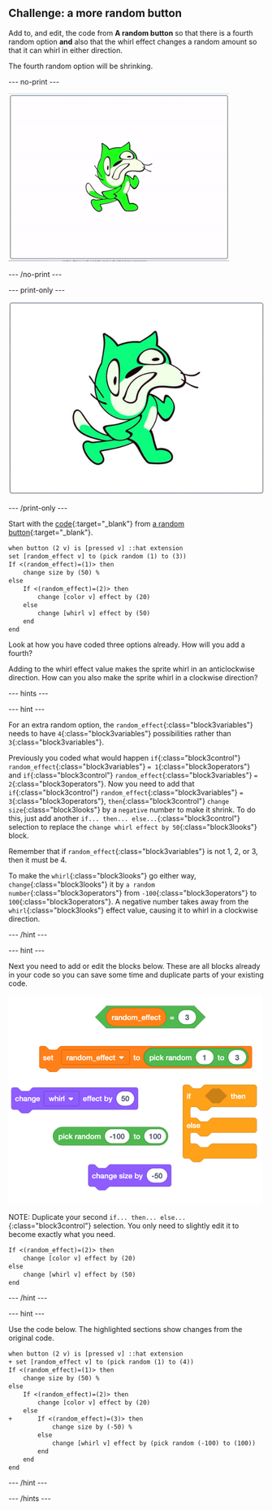 ## Challenge: a more random button

Add to, and edit, the code from **A random button** so that there is a fourth random option **and** also that the whirl effect changes a random amount so that it can whirl in either direction.

The fourth random option will be shrinking.

--- no-print ---

![Random effects](images/moreRandom_completedTask.gif)

--- /no-print ---

--- print-only ---

![Random effects](images/moreRandom_completedTask.png)

--- /print-only ---

Start with the [code](http://rpf.io/p/en/button-switch-scratch-pi-get){:target="_blank"} from [a random button](http://rpf.io/p/en/button-switch-scratch-pi-get){:target="_blank"}.

```blocks3
when button (2 v) is [pressed v] ::hat extension
set [random_effect v] to (pick random (1) to (3))
If <(random_effect)=(1)> then
    change size by (50) %
else
    If <(random_effect)=(2)> then
        change [color v] effect by (20)
    else
        change [whirl v] effect by (50)
    end
end
```

Look at how you have coded three options already. How will you add a fourth?

Adding to the whirl effect value makes the sprite whirl in an anticlockwise direction. How can you also make the sprite whirl in a clockwise direction?

--- hints ---

--- hint ---

For an extra random option, the `random_effect`{:class="block3variables"} needs to have `4`{:class="block3variables"} possibilities rather than `3`{:class="block3variables"}.

Previously you coded what would happen `if`{:class="block3control"} `random_effect`{:class="block3variables"} `= 1`{:class="block3operators"} and `if`{:class="block3control"} `random_effect`{:class="block3variables"} `= 2`{:class="block3operators"}. Now you need to add that `if`{:class="block3control"} `random_effect`{:class="block3variables"} `= 3`{:class="block3operators"}, `then`{:class="block3control"} `change size`{:class="block3looks"} by a `negative` number to make it shrink. To do this, just add another `if... then... else...`{:class="block3control"} selection to replace the `change whirl effect by 50`{:class="block3looks"} block.

Remember that if `random_effect`{:class="block3variables"} is not 1, 2, or 3, then it must be 4.

To make the `whirl`{:class="block3looks"} go either way, `change`{:class="block3looks"} it by `a random number`{:class="block3operators"} from `-100`{:class="block3operators"} to `100`{:class="block3operators"}. A negative number takes away from the `whirl`{:class="block3looks"} effect value, causing it to whirl in a clockwise direction.

--- /hint ---

--- hint ---

Next you need to add or edit the blocks below. These are all blocks already in your code so you can save some time and duplicate parts of your existing code.

![More random button challenge code parsons problem](images/moreRandom_Code_parsons.png)

NOTE: Duplicate your second `if... then... else...`{:class="block3control"} selection. You only need to slightly edit it to become exactly what you need.

```blocks3
If <(random_effect)=(2)> then
    change [color v] effect by (20)
else
    change [whirl v] effect by (50)
end
```

--- /hint ---

--- hint ---

Use the code below. The highlighted sections show changes from the original code.

```blocks3
when button (2 v) is [pressed v] ::hat extension
+ set [random_effect v] to (pick random (1) to (4))
If <(random_effect)=(1)> then
    change size by (50) %
else
    If <(random_effect)=(2)> then
        change [color v] effect by (20)
    else
+       If <(random_effect)=(3)> then
            change size by (-50) %
        else
            change [whirl v] effect by (pick random (-100) to (100))
        end
    end
end
```

--- /hint ---

--- /hints ---
